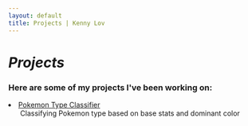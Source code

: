```yaml
---
layout: default
title: Projects | Kenny Lov
---
```

<style> 
nav ul li:nth-child(3) a{
 color: #45a29e; 
 text-decoration:underline;
 text-decoration-color:#45a29e;
}

</style>

# *Projects*
### Here are some of my projects I've been working on:

<p>
  <li><a href= "/projects/pokemon_classifier">Pokemon Type Classifier</a>
   <ul>Classifying Pokemon type based on base stats and dominant color</ul>
 </li>
 
 
</p>
